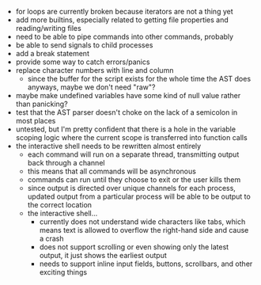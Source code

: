 - for loops are currently broken because iterators are not a thing yet
- add more builtins, especially related to getting file properties and reading/writing files
- need to be able to pipe commands into other commands, probably
- be able to send signals to child processes
- add a break statement
- provide some way to catch errors/panics
- replace character numbers with line and column
	- since the buffer for the script exists for the whole time the AST does anyways, maybe we don't need "raw"?
- maybe make undefined variables have some kind of null value rather than panicking?
- test that the AST parser doesn't choke on the lack of a semicolon in most places
- untested, but I'm pretty confident that there is a hole in the variable scoping logic where the current scope is transferred into function calls
- the interactive shell needs to be rewritten almost entirely
	- each command will run on a separate thread, transmitting output back through a channel
	- this means that all commands will be asynchronous
	- commands can run until they choose to exit or the user kills them
	- since output is directed over unique channels for each process, updated output from a particular process will be able to be output to the correct location
	- the interactive shell...
		- currently does not understand wide characters like tabs, which means text is allowed to overflow the right-hand side and cause a crash
		- does not support scrolling or even showing only the latest output, it just shows the earliest output
		- needs to support inline input fields, buttons, scrollbars, and other exciting things
